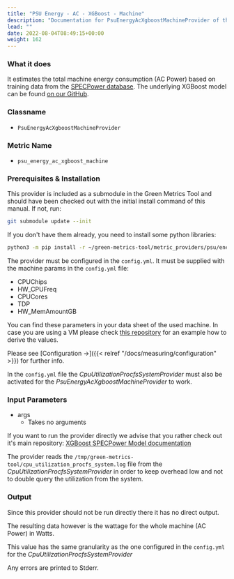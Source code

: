```yaml
---
title: "PSU Energy - AC - XGBoost - Machine"
description: "Documentation for PsuEnergyAcXgboostMachineProvider of the Green Metrics Tool"
lead: ""
date: 2022-08-04T08:49:15+00:00
weight: 162
---
```


### What it does

It estimates the total machine energy consumption (AC Power) based on training
data from the [SPECPower database](https://www.spec.org/power_ssj2008).
The underlying XGBoost model can be found [on our GitHub](https://github.com/green-coding-berlin/spec-power-model).

### Classname

- `PsuEnergyAcXgboostMachineProvider`

### Metric Name

- `psu_energy_ac_xgboost_machine`

### Prerequisites & Installation

This provider is included as a submodule in the Green Metrics Tool and should have been checked out with the
initial install command of this manual. If not, run:

```bash
git submodule update --init
```

If you don't have them already, you need to install some python libraries:

```bash
python3 -m pip install -r ~/green-metrics-tool/metric_providers/psu/energy/ac/xgboost/machine/model/requirements.txt
```

The provider must be configured in the `config.yml`. It must be supplied with the machine params in the `config.yml` file:

- CPUChips
- HW_CPUFreq
- CPUCores
- TDP
- HW_MemAmountGB

You can find these parameters in your data sheet of the used machine. In case you are using a VM please check 
[this repository](https://github.com/green-coding-solutions/carbondb-agent) for an example how to derive the values.

Please see [Configuration →]({{< relref "/docs/measuring/configuration" >}}) for further info.

In the `config.yml` file the *CpuUtilizationProcfsSystemProvider* must also be activated for the *PsuEnergyAcXgboostMachineProvider* to work.

### Input Parameters

- args
    - Takes no arguments

If you want to run the provider directly we advise that you rather check
out it's main repository: [XGBoost SPECPower Model documentation](https://github.com/green-coding-berlin/spec-power-model)

The provider reads the `/tmp/green-metrics-tool/cpu_utilization_procfs_system.log` file
from the *CpuUtilizationProcfsSystemProvider* in order to keep overhead low and
not to double query the utilization from the system.

### Output

Since this provider should not be run directly there it has no direct output.

The resulting data however is the wattage for the whole machine (AC Power) in Watts.

This value has the same granularity as the one configured in the `config.yml` for the
*CpuUtilizationProcfsSystemProvider*

Any errors are printed to Stderr.

